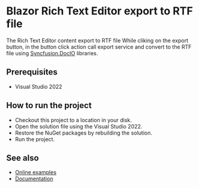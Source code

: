 # Blazor Rich Text Editor export to RTF file

The Rich Text Editor content export to RTF file While cliking on the export button, in the button click action call export service and convert to the RTF file using [Syncfusion.DocIO](https://www.syncfusion.com/document-processing/word-framework/net) libraries.

## Prerequisites

* Visual Studio 2022

## How to run the project

* Checkout this project to a location in your disk.
* Open the solution file using the Visual Studio 2022.
* Restore the NuGet packages by rebuilding the solution.
* Run the project.

## See also
* [Online examples](https://blazor.syncfusion.com/demos/rich-text-editor/overview?theme=fluent)
* [Documentation](https://blazor.syncfusion.com/documentation/rich-text-editor/getting-started)
